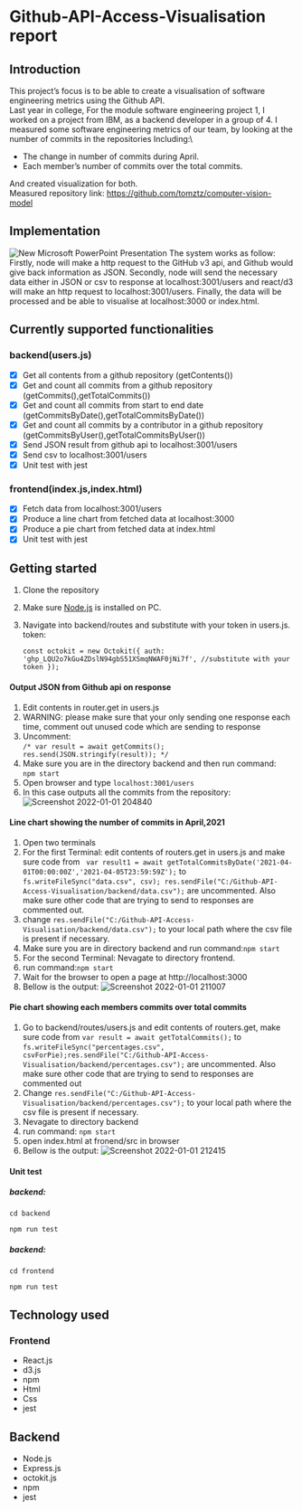 # Github-API-Access-Visualisation report
## Introduction
This project’s focus is to be able to create a visualisation of software engineering metrics using the Github API.\
Last year in college, For the module software engineering project 1, I worked on a project from IBM, as a backend developer in a group of 4. I measured some software engineering metrics of our team, by looking at the number of commits in the repositories Including:\
* The change in number of commits during April.
* Each member’s number of commits over the total commits.

And created visualization for both.\
Measured repository link: https://github.com/tomztz/computer-vision-model

## Implementation
![New Microsoft PowerPoint Presentation](https://user-images.githubusercontent.com/73280812/147859172-37647822-b07f-4224-9332-4c4a1ae78dc1.jpg)
The system works as follow: Firstly, node will make a http request to the GitHub v3 api, and Github would give back information as JSON. Secondly, node will send the necessary data either in JSON or csv to response at localhost:3001/users and react/d3 will make an http request to localhost:3001/users. Finally, the data will be processed and be able to visualise at localhost:3000 or index.html.

## Currently supported functionalities
### backend(users.js)
* [x] Get all contents from a github repository (getContents())
* [x] Get and count all commits from a github repository (getCommits(),getTotalCommits())
* [x] Get and count all commits from start to end date (getCommitsByDate(),getTotalCommitsByDate())
* [x] Get and count all commits by a contributor in a github repository (getCommitsByUser(),getTotalCommitsByUser())
* [x] Send JSON result from github api to localhost:3001/users
* [x] Send csv to localhost:3001/users
* [x] Unit test with jest
### frontend(index.js,index.html)
* [x] Fetch data from localhost:3001/users
* [x] Produce a line chart from fetched data at localhost:3000
* [x] Produce a pie chart from fetched data at index.html
* [x] Unit test with jest   
## Getting started
1. Clone the repository
2. Make sure [Node.js](https://nodejs.org/) is installed on PC.
3. Navigate into backend/routes and substitute with your token in users.js.\
    token:

    `const octokit = new Octokit({
        auth: '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', //substitute with your token
    });`
#### Output JSON from Github api on response
1. Edit contents in router.get in users.js 
2. WARNING: please make sure that your only sending one response each time, comment out unused code which are sending to response
3. Uncomment: \
   `/*
     var result = await getCommits();    
     res.send(JSON.stringify(result));
     */`
4. Make sure you are in the directory backend and then run command:\
   `npm start`
5. Open browser and type `localhost:3001/users`
6. In this case outputs all the commits from the repository:
![Screenshot 2022-01-01 204840](https://user-images.githubusercontent.com/73280812/147859921-17246013-f4d0-4f9a-a8d1-b1840f22e80f.png)

#### Line chart showing the number of commits in April,2021
1. Open two terminals
2. For the first Terminal: edit contents of routers.get in users.js and make sure code from ` var result1 = await getTotalCommitsByDate('2021-04-01T00:00:00Z','2021-04-05T23:59:59Z');` to `fs.writeFileSync("data.csv", csv);
    res.sendFile("C:/Github-API-Access-Visualisation/backend/data.csv");` are uncommented. Also make sure other code that are trying to send to responses are commented out.
3. change `res.sendFile("C:/Github-API-Access-Visualisation/backend/data.csv");` to your local path where the csv file is present if necessary.
4. Make sure you are in directory backend and run command:`npm start`
5. For the second Terminal: Nevagate to directory frontend.
6. run command:`npm start`
7. Wait for the browser to open a page at http://localhost:3000
8. Bellow is the output:
![Screenshot 2022-01-01 211007](https://user-images.githubusercontent.com/73280812/147860241-fcddfe09-6cb0-448c-afc2-2639e884799f.png)

#### Pie chart showing each members commits over total commits
1. Go to backend/routes/users.js and edit contents of routers.get, make sure code from `var result = await getTotalCommits();` to `fs.writeFileSync("percentages.csv", csvForPie);res.sendFile("C:/Github-API-Access-Visualisation/backend/percentages.csv");` are uncommented. Also make sure other code that are trying to send to responses are commented out
2. Change `res.sendFile("C:/Github-API-Access-Visualisation/backend/percentages.csv");` to your local path where the csv file is present if necessary.   
3. Nevagate to directory backend 
4. run command: `npm start`
4. open index.html at fronend/src in browser
5. Bellow is the output:
![Screenshot 2022-01-01 212415](https://user-images.githubusercontent.com/73280812/147860463-38229d9e-3d77-4021-85d0-f332789b3b0b.png)

#### Unit test
##### backend:
`cd backend`

`npm run test`

##### backend:
`cd frontend`

`npm run test`


## Technology used

### Frontend

* React.js
* d3.js
* npm
* Html
* Css
* jest

## Backend
* Node.js
* Express.js
* octokit.js
* npm
* jest

